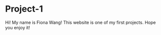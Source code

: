 # Project-1
Hi! My name is Fiona Wang!
This website is one of my first projects. 
Hope you enjoy it!
